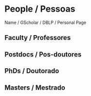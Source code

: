 # People / Pessoas
Name / GScholar / DBLP / Personal Page

## Faculty / Professores

## Postdocs / Pos-doutores

## PhDs / Doutorado

## Masters / Mestrado





